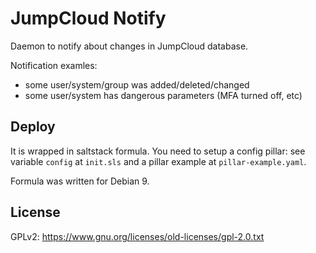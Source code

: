 JumpCloud Notify
================

Daemon to notify about changes in JumpCloud database.

Notification examles:
* some user/system/group was added/deleted/changed 
* some user/system has dangerous parameters (MFA turned off, etc)


Deploy
------

It is wrapped in saltstack formula. You need to setup a config pillar: 
see variable `config` at `init.sls` and a pillar example at `pillar-example.yaml`.

Formula was written for Debian 9.


License
-------

GPLv2: https://www.gnu.org/licenses/old-licenses/gpl-2.0.txt
